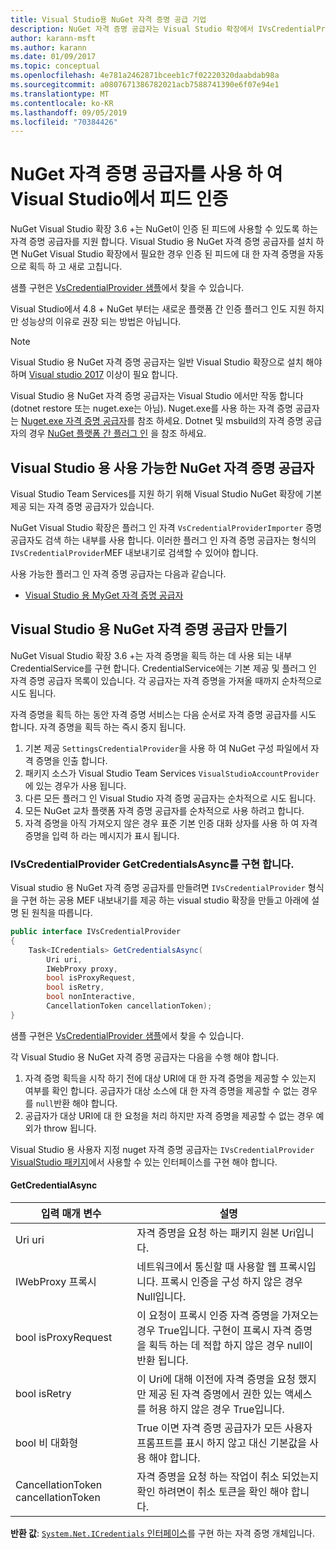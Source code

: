 ```yaml
---
title: Visual Studio용 NuGet 자격 증명 공급 기업
description: NuGet 자격 증명 공급자는 Visual Studio 확장에서 IVsCredentialProvider 인터페이스를 구현 하 여 피드에 인증 합니다.
author: karann-msft
ms.author: karann
ms.date: 01/09/2017
ms.topic: conceptual
ms.openlocfilehash: 4e781a2462871bceeb1c7f02220320daabdab98a
ms.sourcegitcommit: a0807671386782021acb7588741390e6f07e94e1
ms.translationtype: MT
ms.contentlocale: ko-KR
ms.lasthandoff: 09/05/2019
ms.locfileid: "70384426"
---
```

# <a name="authenticating-feeds-in-visual-studio-with-nuget-credential-providers"></a>NuGet 자격 증명 공급자를 사용 하 여 Visual Studio에서 피드 인증

NuGet Visual Studio 확장 3.6 +는 NuGet이 인증 된 피드에 사용할 수 있도록 하는 자격 증명 공급자를 지원 합니다.
Visual Studio 용 NuGet 자격 증명 공급자를 설치 하면 NuGet Visual Studio 확장에서 필요한 경우 인증 된 피드에 대 한 자격 증명을 자동으로 획득 하 고 새로 고칩니다.

샘플 구현은 [VsCredentialProvider 샘플](https://github.com/NuGet/Samples/tree/master/VsCredentialProvider)에서 찾을 수 있습니다.

Visual Studio에서 4.8 + NuGet 부터는 새로운 플랫폼 간 인증 플러그 인도 지원 하지만 성능상의 이유로 권장 되는 방법은 아닙니다.

> [!Note]
> Visual Studio 용 NuGet 자격 증명 공급자는 일반 Visual Studio 확장으로 설치 해야 하며 [Visual studio 2017](http://aka.ms/vs/15/release/vs_enterprise.exe) 이상이 필요 합니다.
>
> Visual Studio 용 NuGet 자격 증명 공급자는 Visual Studio 에서만 작동 합니다 (dotnet restore 또는 nuget.exe는 아님). Nuget.exe를 사용 하는 자격 증명 공급자는 [Nuget.exe 자격 증명 공급자](nuget-exe-Credential-providers.md)를 참조 하세요.
> Dotnet 및 msbuild의 자격 증명 공급자의 경우 [NuGet 플랫폼 간 플러그 인](nuget-cross-platform-authentication-plugin.md) 을 참조 하세요.

## <a name="available-nuget-credential-providers-for-visual-studio"></a>Visual Studio 용 사용 가능한 NuGet 자격 증명 공급자

Visual Studio Team Services를 지원 하기 위해 Visual Studio NuGet 확장에 기본 제공 되는 자격 증명 공급자가 있습니다.

NuGet Visual Studio 확장은 플러그 인 자격 `VsCredentialProviderImporter` 증명 공급자도 검색 하는 내부를 사용 합니다. 이러한 플러그 인 자격 증명 공급자는 형식의 `IVsCredentialProvider`MEF 내보내기로 검색할 수 있어야 합니다.

사용 가능한 플러그 인 자격 증명 공급자는 다음과 같습니다.

- [Visual Studio 용 MyGet 자격 증명 공급자](http://docs.myget.org/docs/reference/credential-provider-for-visual-studio)

## <a name="creating-a-nuget-credential-provider-for-visual-studio"></a>Visual Studio 용 NuGet 자격 증명 공급자 만들기

NuGet Visual Studio 확장 3.6 +는 자격 증명을 획득 하는 데 사용 되는 내부 CredentialService를 구현 합니다. CredentialService에는 기본 제공 및 플러그 인 자격 증명 공급자 목록이 있습니다. 각 공급자는 자격 증명을 가져올 때까지 순차적으로 시도 됩니다.

자격 증명을 획득 하는 동안 자격 증명 서비스는 다음 순서로 자격 증명 공급자를 시도 합니다. 자격 증명을 획득 하는 즉시 중지 됩니다.

1. 기본 제공 `SettingsCredentialProvider`을 사용 하 여 NuGet 구성 파일에서 자격 증명을 인출 합니다.
1. 패키지 소스가 Visual Studio Team Services `VisualStudioAccountProvider` 에 있는 경우가 사용 됩니다.
1. 다른 모든 플러그 인 Visual Studio 자격 증명 공급자는 순차적으로 시도 됩니다.
1. 모든 NuGet 교차 플랫폼 자격 증명 공급자를 순차적으로 사용 하려고 합니다.
1. 자격 증명을 아직 가져오지 않은 경우 표준 기본 인증 대화 상자를 사용 하 여 자격 증명을 입력 하 라는 메시지가 표시 됩니다.

### <a name="implementing-ivscredentialprovidergetcredentialsasync"></a>IVsCredentialProvider GetCredentialsAsync를 구현 합니다.

Visual studio 용 NuGet 자격 증명 공급자를 만들려면 `IVsCredentialProvider` 형식을 구현 하는 공용 MEF 내보내기를 제공 하는 visual studio 확장을 만들고 아래에 설명 된 원칙을 따릅니다.

```cs
public interface IVsCredentialProvider
{
    Task<ICredentials> GetCredentialsAsync(
        Uri uri,
        IWebProxy proxy,
        bool isProxyRequest,
        bool isRetry,
        bool nonInteractive,
        CancellationToken cancellationToken);
}
```

샘플 구현은 [VsCredentialProvider 샘플](https://github.com/NuGet/Samples/tree/master/VsCredentialProvider)에서 찾을 수 있습니다.

각 Visual Studio 용 NuGet 자격 증명 공급자는 다음을 수행 해야 합니다.

1. 자격 증명 획득을 시작 하기 전에 대상 URI에 대 한 자격 증명을 제공할 수 있는지 여부를 확인 합니다. 공급자가 대상 소스에 대 한 자격 증명을 제공할 수 없는 경우를 `null`반환 해야 합니다.
1. 공급자가 대상 URI에 대 한 요청을 처리 하지만 자격 증명을 제공할 수 없는 경우 예외가 throw 됩니다.

Visual Studio 용 사용자 지정 nuget 자격 증명 공급자는 `IVsCredentialProvider` [VisualStudio 패키지](https://www.nuget.org/packages/NuGet.VisualStudio/)에서 사용할 수 있는 인터페이스를 구현 해야 합니다.

#### <a name="getcredentialasync"></a>GetCredentialAsync

| 입력 매개 변수 |설명|
| ----------------|-----------|
| Uri uri | 자격 증명을 요청 하는 패키지 원본 Uri입니다.|
| IWebProxy 프록시 | 네트워크에서 통신할 때 사용할 웹 프록시입니다. 프록시 인증을 구성 하지 않은 경우 Null입니다. |
| bool isProxyRequest | 이 요청이 프록시 인증 자격 증명을 가져오는 경우 True입니다. 구현이 프록시 자격 증명을 획득 하는 데 적합 하지 않은 경우 null이 반환 됩니다. |
| bool isRetry | 이 Uri에 대해 이전에 자격 증명을 요청 했지만 제공 된 자격 증명에서 권한 있는 액세스를 허용 하지 않은 경우 True입니다. |
| bool 비 대화형 | True 이면 자격 증명 공급자가 모든 사용자 프롬프트를 표시 하지 않고 대신 기본값을 사용 해야 합니다. |
| CancellationToken cancellationToken | 자격 증명을 요청 하는 작업이 취소 되었는지 확인 하려면이 취소 토큰을 확인 해야 합니다. |

**반환 값**: [ `System.Net.ICredentials` 인터페이스](/dotnet/api/system.net.icredentials?view=netstandard-2.0)를 구현 하는 자격 증명 개체입니다.
